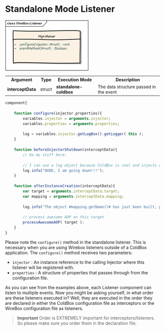 # Standalone Mode Listener

<img src="../images/standAloneListener.jpg">

<table class="tablelisting" cellpadding="5">
<tbody><tr>
<th><b>Argument</b> </th>
<th><b>Type</b> </th>
<th><b>Execution Mode</b> </th>
<th><b>Description</b> </th></tr>
<tr>
<td><b>interceptData</b> </td>
<td>struct </td>
<td><b>standalone-coldbox</b> </td>
<td>The data structure passed in the event </td></tr></tbody></table>

```javascript
component{

	function configure(injector,properties){
		variables.injector = arguments.injector;
		variables.properties = arguments.properties;

		log = variables.injector.getLogBox().getLogger( this );
	}

	function beforeInjectorShutdown(interceptData){
		// Do my stuff here:

		// I can use a log object because ColdBox is cool and injects one for me already.
		log.info("DUDE, I am going down!!!");
	}

	function afterInstanceCreation(interceptData){
		var target = arguments.interceptData.target;
		var mapping = arguments.interceptData.mapping;

		log.info("The object #mapping.getName()# has just been built, performing my awesome AOP processing on it.");

		// process awesome AOP on this target
		processAwesomeAOP( target );
	}
}
```
Please note the `configure()` method in the standalone listener. This is necessary when you are using Wirebox listeners outside of a ColdBox application. The `configure()` method receives two parameters:

* `injector` : An instance reference to the calling Injector where this listener will be registered with.
* `properties` : A structure of properties that passes through from the configuration file.

As you can see from the examples above, each Listener component can listen to multiple events. Now you might be asking yourself, in what order are these listeners executed in? Well, they are executed in the order they are declared in either the ColdBox configuration file as interceptors or the WireBox configuration file as listeners.

> **Important** Order is EXTREMELY important for interceptors/listeners. So please make sure you order them in the declaration file.

